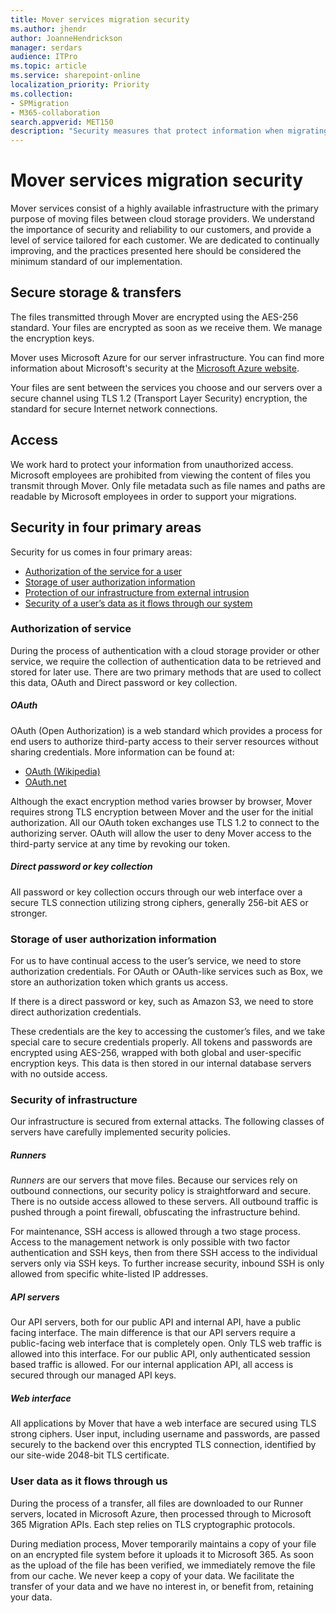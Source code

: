 ```yaml
---
title: Mover services migration security
ms.author: jhendr
author: JoanneHendrickson
manager: serdars
audience: ITPro
ms.topic: article
ms.service: sharepoint-online
localization_priority: Priority
ms.collection: 
- SPMigration
- M365-collaboration
search.appverid: MET150
description: "Security measures that protect information when migrating and transmitting data via Microsoft Mover."
---
```

# Mover services migration security

Mover services consist of a highly available infrastructure with the primary purpose of moving files between cloud storage providers. We understand the importance of security and reliability to our customers, and provide a level of service tailored for each customer. We are dedicated to continually improving, and the practices presented here should be considered the minimum standard of our implementation.

## Secure storage & transfers

The files transmitted through Mover are encrypted using the AES-256 standard. Your files are encrypted as soon as we receive them. We manage the encryption keys.

Mover uses Microsoft Azure for our server infrastructure. You can find more information about Microsoft's security at the [Microsoft Azure website](https://azure.microsoft.com/en-us/).

Your files are sent between the services you choose and our servers over a secure channel using TLS 1.2 (Transport Layer Security) encryption, the standard for secure Internet network connections.

## Access

We work hard to protect your information from unauthorized access.  Microsoft employees are prohibited from viewing the content of files you transmit through Mover. Only file metadata such as file names and paths are readable by Microsoft employees in order to support your migrations.

## Security in four primary areas

Security for us comes in four primary areas:

- [Authorization of the service for a user](#authorization-of-service)
- [Storage of user authorization information](#storage-of-user-authorization-information)
- [Protection of our infrastructure from external intrusion](#security-of-infrastructure)
- [Security of a user’s data as it flows through our system](#user-data-as-it-flows-through-us)

### Authorization of service

During the process of authentication with a cloud storage provider or other service, we require the collection of authentication data to be retrieved and stored for later use. There are two primary methods that are used to collect this data, OAuth and Direct password or key collection.

##### OAuth

OAuth (Open Authorization) is a web standard which provides a process for end users to authorize third-party access to their server resources without sharing credentials. More information can be found at:

- [OAuth (Wikipedia)](http://en.wikipedia.org/wiki/OAuth)
- [OAuth.net](http://oauth.net/)

Although the exact encryption method varies browser by browser, Mover requires strong TLS encryption between Mover and the user for the initial authorization. All our OAuth token exchanges use TLS 1.2 to connect to the authorizing server. OAuth will allow the user to deny Mover access to the third-party service at any time by revoking our token.

##### Direct password or key collection

All password or key collection occurs through our web interface over a secure TLS connection utilizing strong ciphers, generally 256-bit AES or stronger.

### Storage of user authorization information

For us to have continual access to the user’s service, we need to store authorization credentials. For OAuth or OAuth-like services such as Box, we store an authorization token which grants us access. 

If there is a direct password or key, such as Amazon S3, we need to store direct authorization credentials.

These credentials are the key to accessing the customer’s files, and we take special care to secure credentials properly. All tokens and passwords are encrypted using AES-256, wrapped with both global and user-specific encryption keys. This data is then stored in our internal database servers with no outside access.

### Security of infrastructure

Our infrastructure is secured from external attacks. The following classes of servers have carefully implemented security policies.

##### Runners

*Runners* are our servers that move files. Because our services rely on outbound connections, our security policy is straightforward and secure. There is no outside access allowed to these servers. All outbound traffic is pushed through a point firewall, obfuscating the infrastructure behind.

For maintenance, SSH access is allowed through a two stage process. Access to the management network is only possible with two factor authentication and SSH keys, then from there SSH access to the individual servers only via SSH keys. To further increase security, inbound SSH is only allowed from specific white-listed IP addresses.

##### API servers

Our API servers, both for our public API and internal API, have a public facing interface. The main difference is that our API servers require a public-facing web interface that is completely open. Only TLS web traffic is allowed into this interface. For our public API, only authenticated session based traffic is allowed. For our internal application API, all access is secured through our managed API keys.

##### Web interface

All applications by Mover that have a web interface are secured using TLS strong ciphers. User input, including username and passwords, are passed securely to the backend over this encrypted TLS connection, identified by our site-wide 2048-bit TLS certificate.

### User data as it flows through us

During the process of a transfer, all files are downloaded to our Runner servers, located in Microsoft Azure, then processed through to Microsoft 365 Migration APIs. Each step relies on TLS cryptographic protocols.

During mediation process, Mover temporarily maintains a copy of your file on an encrypted file system before it uploads it to Microsoft 365. As soon as the upload of the file has been verified, we immediately remove the file from our cache. We never keep a copy of your data. We facilitate the transfer of your data and we have no interest in, or benefit from, retaining your data.

